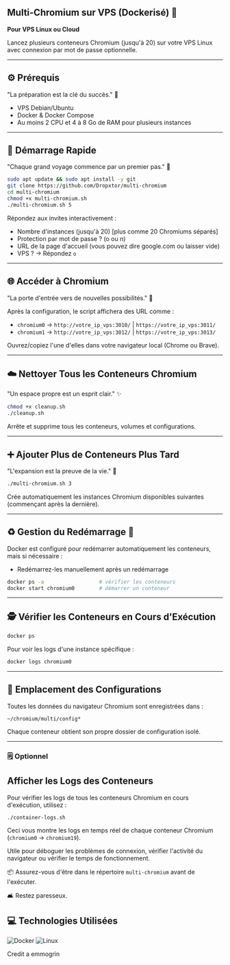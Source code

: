 ## Multi-Chromium sur VPS (Dockerisé) 🐳

**Pour VPS Linux ou Cloud**

Lancez plusieurs conteneurs Chromium (jusqu'à 20) sur votre VPS Linux avec connexion par mot de passe optionnelle.

--- 

## ⚙️ Prérequis

"La préparation est la clé du succès." 🔑

*   VPS Debian/Ubuntu
*   Docker & Docker Compose
*   Au moins 2 CPU et 4 à 8 Go de RAM pour plusieurs instances

---

## 🚀 Démarrage Rapide

"Chaque grand voyage commence par un premier pas." 🚀

```bash
sudo apt update && sudo apt install -y git
git clone https://github.com/Dropxtor/multi-chromium
cd multi-chromium
chmod +x multi-chromium.sh
./multi-chromium.sh 5
```

Répondez aux invites interactivement :

*   Nombre d'instances (jusqu'à 20) [plus comme 20 Chromiums séparés]
*   Protection par mot de passe ? (o ou n)
*   URL de la page d'accueil (vous pouvez dire google.com ou laisser vide)
*   VPS ? → Répondez `o`

---

## 🌐 Accéder à Chromium

"La porte d'entrée vers de nouvelles possibilités." 🚪

Après la configuration, le script affichera des URL comme :

*   `chromium0` → `http://votre_ip_vps:3010/` | `https://votre_ip_vps:3011/`
*   `chromium1` → `http://votre_ip_vps:3012/` | `https://votre_ip_vps:3013/`

Ouvrez/copiez l'une d'elles dans votre navigateur local (Chrome ou Brave).

---

##   ☁️ Nettoyer Tous les Conteneurs Chromium

"Un espace propre est un esprit clair." ✨

```bash
chmod +x cleanup.sh
./cleanup.sh
```

Arrête et supprime tous les conteneurs, volumes et configurations.

---

## ➕ Ajouter Plus de Conteneurs Plus Tard

"L'expansion est la preuve de la vie." 🌱

```bash
./multi-chromium.sh 3
```

Crée automatiquement les instances Chromium disponibles suivantes (commençant après la dernière).

---

## ♻️ Gestion du Redémarrage 🔄

Docker est configuré pour redémarrer automatiquement les conteneurs, mais si nécessaire :

*   Redémarrez-les manuellement après un redémarrage

```bash
docker ps -a                  # vérifier les conteneurs
docker start chromium0        # démarrer un conteneur
```

---

##  🕵️  Vérifier les Conteneurs en Cours d'Exécution

```bash
docker ps
```

Pour voir les logs d'une instance spécifique :

```bash
docker logs chromium0
```

---

## 📁 Emplacement des Configurations

Toutes les données du navigateur Chromium sont enregistrées dans :

`~/chromium/multi/config*`

Chaque conteneur obtient son propre dossier de configuration isolé.

---

### 🗒️ Optionnel

## Afficher les Logs des Conteneurs

Pour vérifier les logs de tous les conteneurs Chromium en cours d'exécution, utilisez :

```bash
./container-logs.sh
```

Ceci vous montre les logs en temps réel de chaque conteneur Chromium (`chromium0` → `chromium19`).

Utile pour déboguer les problèmes de connexion, vérifier l'activité du navigateur ou vérifier le temps de fonctionnement.

📦 Assurez-vous d'être dans le répertoire `multi-chromium` avant de l'exécuter.

🛋️ Restez paresseux.



## 💻 Technologies Utilisées

![Docker](https://img.shields.io/badge/Docker-2496ED?style=for-the-badge&logo=docker&logoColor=white)
![Linux](https://img.shields.io/badge/Linux-FCC624?style=for-the-badge&logo=linux&logoColor=black)



Credit a emmogrin


